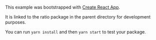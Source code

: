 This example was bootstrapped with [Create React App](https://github.com/facebook/create-react-app).

It is linked to the ratio package in the parent directory for development purposes.

You can run `yarn install` and then `yarn start` to test your package.
